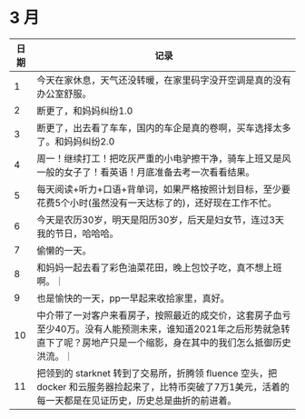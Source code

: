 # 3 月

| 日期 | 记录 |
|-------|--------------|
| 1 | 今天在家休息，天气还没转暖，在家里码字没开空调是真的没有办公室舒服。|
| 2 | 断更了，和妈妈纠纷1.0 |
| 3 | 断更了，出去看了车车，国内的车企是真的卷啊，买车选择太多了。和妈妈纠纷2.0 |
| 4 | 周一！继续打工！把吃灰严重的小电驴擦干净，骑车上班又是风一般的女子了！看英语！月底准备去考一次看看结果。 |
| 5 | 每天阅读+听力+口语+背单词，如果严格按照计划目标，至少要花费5个小时(虽然没有一天达标了的)，还好现在工作不忙。 |
| 6 | 今天是农历30岁，明天是阳历30岁，后天是妇女节，连过3天我的节日，哈哈哈。|
| 7 | 偷懒的一天。|
| 8 | 和妈妈一起去看了彩色油菜花田，晚上包饺子吃，真不想上班啊。｜
| 9 | 也是愉快的一天，pp一早起来收拾家里，真好。|
| 10 | 中介带了一对客户来看房子，按照最近的成交价，这套房子血亏至少40万。没有人能预测未来，谁知道2021年之后形势就急转直下了呢？房地产只是一个缩影，身在其中的我们怎么抵御历史洪流。｜
| 11 | 把领到的 starknet 转到了交易所，折腾领 fluence 空头，把 docker 和云服务器捡起来了，比特币突破了7万1美元，活着的每一天都是在见证历史，历史总是曲折的前进着。|
